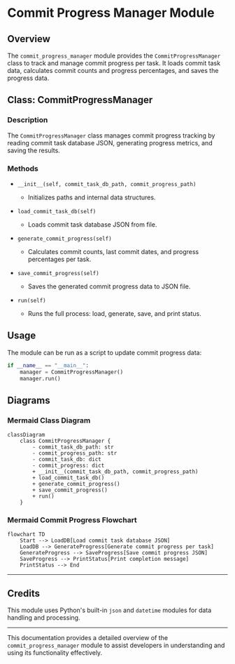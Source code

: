 # Commit Progress Manager Module

## Overview
The `commit_progress_manager` module provides the `CommitProgressManager` class to track and manage commit progress per task. It loads commit task data, calculates commit counts and progress percentages, and saves the progress data.

## Class: CommitProgressManager

### Description
The `CommitProgressManager` class manages commit progress tracking by reading commit task database JSON, generating progress metrics, and saving the results.

### Methods

- `__init__(self, commit_task_db_path, commit_progress_path)`
  - Initializes paths and internal data structures.

- `load_commit_task_db(self)`
  - Loads commit task database JSON from file.

- `generate_commit_progress(self)`
  - Calculates commit counts, last commit dates, and progress percentages per task.

- `save_commit_progress(self)`
  - Saves the generated commit progress data to JSON file.

- `run(self)`
  - Runs the full process: load, generate, save, and print status.

## Usage
The module can be run as a script to update commit progress data:

```python
if __name__ == "__main__":
    manager = CommitProgressManager()
    manager.run()
```

## Diagrams

### Mermaid Class Diagram

```mermaid
classDiagram
    class CommitProgressManager {
        - commit_task_db_path: str
        - commit_progress_path: str
        - commit_task_db: dict
        - commit_progress: dict
        + __init__(commit_task_db_path, commit_progress_path)
        + load_commit_task_db()
        + generate_commit_progress()
        + save_commit_progress()
        + run()
    }
```

### Mermaid Commit Progress Flowchart

```mermaid
flowchart TD
    Start --> LoadDB[Load commit task database JSON]
    LoadDB --> GenerateProgress[Generate commit progress per task]
    GenerateProgress --> SaveProgress[Save commit progress JSON]
    SaveProgress --> PrintStatus[Print completion message]
    PrintStatus --> End
```

---

## Credits

This module uses Python's built-in `json` and `datetime` modules for data handling and processing.

---

This documentation provides a detailed overview of the `commit_progress_manager` module to assist developers in understanding and using its functionality effectively.
